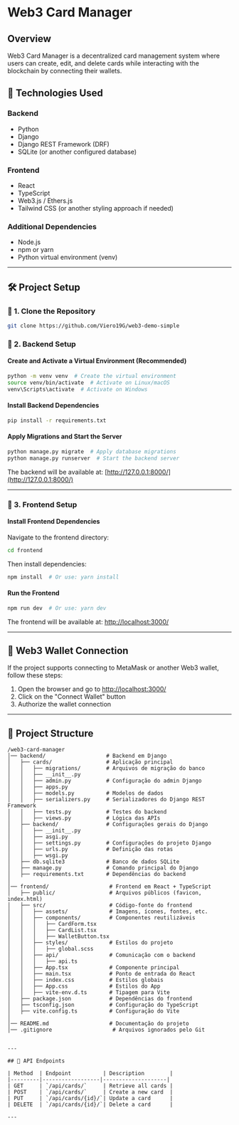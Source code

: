 # Web3 Card Manager

## Overview

Web3 Card Manager is a decentralized card management system where users can create, edit, and delete cards while interacting with the blockchain by connecting their wallets.

## 📌 Technologies Used

### Backend
- Python
- Django
- Django REST Framework (DRF)
- SQLite (or another configured database)

### Frontend
- React
- TypeScript
- Web3.js / Ethers.js
- Tailwind CSS (or another styling approach if needed)

### Additional Dependencies
- Node.js
- npm or yarn
- Python virtual environment (venv)

---

## 🛠️ Project Setup

### 🔹 1. Clone the Repository
```sh
git clone https://github.com/Viero19G/web3-demo-simple
```

### 🔹 2. Backend Setup

#### Create and Activate a Virtual Environment (Recommended)
```sh
python -m venv venv  # Create the virtual environment
source venv/bin/activate  # Activate on Linux/macOS
venv\Scripts\activate  # Activate on Windows
```

#### Install Backend Dependencies
```sh
pip install -r requirements.txt
```

#### Apply Migrations and Start the Server
```sh
python manage.py migrate  # Apply database migrations
python manage.py runserver  # Start the backend server
```
The backend will be available at: [http://127.0.0.1:8000/](http://127.0.0.1:8000/)

---

### 🔹 3. Frontend Setup

#### Install Frontend Dependencies
Navigate to the frontend directory:
```sh
cd frontend
```
Then install dependencies:
```sh
npm install  # Or use: yarn install
```

#### Run the Frontend
```sh
npm run dev  # Or use: yarn dev
```
The frontend will be available at: [http://localhost:3000/](http://localhost:3000/)

---

## 🔗 Web3 Wallet Connection
If the project supports connecting to MetaMask or another Web3 wallet, follow these steps:
1. Open the browser and go to [http://localhost:3000/](http://localhost:3000/)
2. Click on the "Connect Wallet" button
3. Authorize the wallet connection

---

## 📂 Project Structure
```
/web3-card-manager
│── backend/                   # Backend em Django
│   ├── cards/                 # Aplicação principal
│   │   ├── migrations/        # Arquivos de migração do banco
│   │   ├── __init__.py
│   │   ├── admin.py           # Configuração do admin Django
│   │   ├── apps.py
│   │   ├── models.py          # Modelos de dados
│   │   ├── serializers.py     # Serializadores do Django REST Framework
│   │   ├── tests.py           # Testes do backend
│   │   ├── views.py           # Lógica das APIs
│   ├── backend/               # Configurações gerais do Django
│   │   ├── __init__.py
│   │   ├── asgi.py
│   │   ├── settings.py        # Configurações do projeto Django
│   │   ├── urls.py            # Definição das rotas
│   │   ├── wsgi.py
│   ├── db.sqlite3             # Banco de dados SQLite
│   ├── manage.py              # Comando principal do Django
│   ├── requirements.txt       # Dependências do backend
│
│── frontend/                   # Frontend em React + TypeScript
│   ├── public/                 # Arquivos públicos (favicon, index.html)
│   ├── src/                    # Código-fonte do frontend
│   │   ├── assets/             # Imagens, ícones, fontes, etc.
│   │   ├── components/         # Componentes reutilizáveis
│   │   │   ├── CardForm.tsx
│   │   │   ├── CardList.tsx
│   │   │   ├── WalletButton.tsx
│   │   ├── styles/             # Estilos do projeto
│   │   │   ├── global.scss
│   │   ├── api/                # Comunicação com o backend
│   │   │   ├── api.ts
│   │   ├── App.tsx             # Componente principal
│   │   ├── main.tsx            # Ponto de entrada do React
│   │   ├── index.css           # Estilos globais
│   │   ├── App.css             # Estilos do App
│   │   ├── vite-env.d.ts       # Tipagem para Vite
│   ├── package.json            # Dependências do frontend
│   ├── tsconfig.json           # Configuração do TypeScript
│   ├── vite.config.ts          # Configuração do Vite
│
│── README.md                   # Documentação do projeto
│── .gitignore                   # Arquivos ignorados pelo Git


---

## 🔄 API Endpoints

| Method  | Endpoint          | Description        |
|---------|------------------|--------------------|
| GET     | `/api/cards/`     | Retrieve all cards |
| POST    | `/api/cards/`     | Create a new card  |
| PUT     | `/api/cards/{id}/`| Update a card      |
| DELETE  | `/api/cards/{id}/`| Delete a card      |

---
